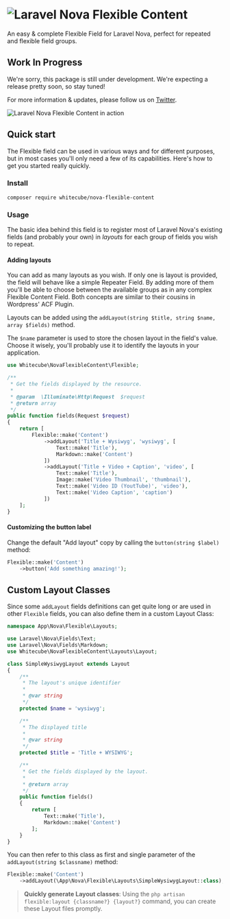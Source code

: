 # ![Laravel Nova Flexible Content](https://github.com/whitecube/nova-flexible-content/blob/master/title.png)

An easy & complete Flexible Field for Laravel Nova, perfect for repeated and flexible field groups.

## Work In Progress

We're sorry, this package is still under development. We're expecting a release pretty soon, so stay tuned!

For more information & updates, please follow us on [Twitter](https://twitter.com/whitecube_be).

![Laravel Nova Flexible Content in action](https://github.com/whitecube/nova-flexible-content/blob/master/presentation.gif)

## Quick start

The Flexible field can be used in various ways and for different purposes, but in most cases you'll only need a few of its capabilities. Here's how to get you started really quickly.

### Install

```
composer require whitecube/nova-flexible-content
```

### Usage

The basic idea behind this field is to register most of Laravel Nova's existing fields (and probably your own) in _layouts_ for each group of fields you wish to repeat.

#### Adding layouts

You can add as many layouts as you wish. If only one is layout is provided, the field will behave like a simple Repeater Field. By adding more of them you'll be able to choose between the available groups as in any complex Flexible Content Field. Both concepts are similar to their cousins in Wordpress' ACF Plugin.

Layouts can be added using the `addLayout(string $title, string $name, array $fields)` method.

The `$name` parameter is used to store the chosen layout in the field's value. Choose it wisely, you'll probably use it to identify the layouts in your application.

```php
use Whitecube\NovaFlexibleContent\Flexible;

/**
 * Get the fields displayed by the resource.
 *
 * @param  \Illuminate\Http\Request  $request
 * @return array
 */
public function fields(Request $request)
{
    return [
        Flexible::make('Content')
            ->addLayout('Title + Wysiwyg', 'wysiwyg', [
                Text::make('Title'),
                Markdown::make('Content')
            ])
            ->addLayout('Title + Video + Caption', 'video', [
                Text::make('Title'),
                Image::make('Video Thumbnail', 'thumbnail'),
                Text::make('Video ID (YoutTube)', 'video'),
                Text::make('Video Caption', 'caption')
            ])
    ];
}
```

#### Customizing the button label

Change the default "Add layout" copy by calling the `button(string $label)` method:

```php
Flexible::make('Content')
    ->button('Add something amazing!');
```

## Custom Layout Classes

Since some `addLayout` fields definitions can get quite long or are used in other `Flexible` fields, you can also define them in a custom Layout Class:

```php
namespace App\Nova\Flexible\Layouts;

use Laravel\Nova\Fields\Text;
use Laravel\Nova\Fields\Markdown;
use Whitecube\NovaFlexibleContent\Layouts\Layout;

class SimpleWysiwygLayout extends Layout
{
    /**
     * The layout's unique identifier
     *
     * @var string
     */
    protected $name = 'wysiwyg';

    /**
     * The displayed title
     *
     * @var string
     */
    protected $title = 'Title + WYSIWYG';

    /**
     * Get the fields displayed by the layout.
     *
     * @return array
     */
    public function fields()
    {
        return [
            Text::make('Title'),
            Markdown::make('Content')
        ];
    }
}
```

You can then refer to this class as first and single parameter of the `addLayout(string $classname)` method:

```php
Flexible::make('Content')
    ->addLayout(\App\Nova\Flexible\Layouts\SimpleWysiwygLayout::class);
```

> **Quickly generate Layout classes**:
> Using the `php artisan flexible:layout {classname?} {layout?}` command, you can create these Layout files promptly. 